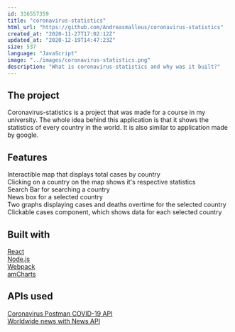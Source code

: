 ```yaml
---
id: 316557359
title: "coronavirus-statistics"
html_url: "https://github.com/Andreasmalleus/coronavirus-statistics"
created_at: "2020-11-27T17:02:12Z"
updated_at: "2020-12-19T14:47:23Z"
size: 537
language: "JavaScript"
image: "../images/coronavirus-statistics.png"
description: "What is coronavirus-statistics and why was it built?"
---
```


## The project

Coronavirus-statistics is a project that was made for a course in my university. The whole idea behind this application is that it shows the statistics of every country in the world. It is also similar to application made by google.

## Features

Interactible map that displays total cases by country  
Clicking on a country on the map shows it's respective statistics  
Search Bar for searching a country  
News box for a selected country  
Two graphs displaying cases and deaths overtime for the selected country  
Clickable cases component, which shows data for each selected country

## Built with

[React](https://reactjs.org/)  
[Node.js](https://nodejs.org/en/)  
[Webpack](https://webpack.js.org/)  
[amCharts](https://www.amcharts.com/)

## APIs used

[Coronavirus Postman COVID-19 API](https://documenter.getpostman.com/view/10808728/SzS8rjbc)  
[Worldwide news with News API](https://newsapi.org/)
